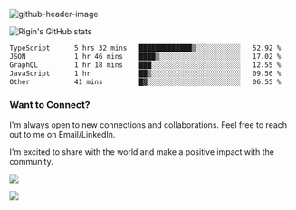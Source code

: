 
![github-header-image](https://github.com/riginoommen/riginoommen/assets/3840244/889cae65-df55-4cda-86cc-bf21bf1f2e96)

![Rigin's GitHub stats](https://github-readme-stats.vercel.app/api?username=riginoommen\&show_icons=true\&show=reviews,discussions_started,discussions_answered,prs_merged,prs_merged_percentage)


<!--START_SECTION:waka-->

```txt
TypeScript      5 hrs 32 mins   █████████████▒░░░░░░░░░░░   52.92 %
JSON            1 hr 46 mins    ████▒░░░░░░░░░░░░░░░░░░░░   17.02 %
GraphQL         1 hr 18 mins    ███░░░░░░░░░░░░░░░░░░░░░░   12.55 %
JavaScript      1 hr            ██▒░░░░░░░░░░░░░░░░░░░░░░   09.56 %
Other           41 mins         █▓░░░░░░░░░░░░░░░░░░░░░░░   06.55 %
```

<!--END_SECTION:waka-->

### Want to Connect?

I'm always open to new connections and collaborations. Feel free to reach out to me on Email/LinkedIn.

I'm excited to share with the world and make a positive impact with the community.

![](https://komarev.com/ghpvc/?username=riginoommen)

![](https://hit.yhype.me/github/profile?user_id=3840244)

